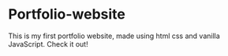 # Portfolio-website
This is my first portfolio website, made using html css and vanilla JavaScript. Check it out!
